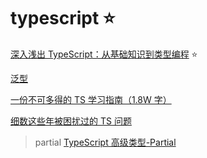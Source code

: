 # typescript ⭐

[深入浅出 TypeScript：从基础知识到类型编程](https://juejin.cn/book/6844733813021491207/section/6844733813117943821) ⭐

[泛型](https://www.tslang.cn/docs/handbook/generics.html)

[一份不可多得的 TS 学习指南（1.8W 字）](https://juejin.im/post/6872111128135073806)

[细数这些年被困扰过的 TS 问题](https://juejin.im/post/6871752423577223176)

> partial
> [TypeScript 高级类型-Partial](https://blog.csdn.net/roamingcode/article/details/104111165)
